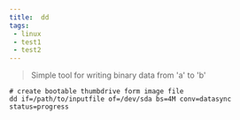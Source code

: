 ```yaml
---
title:  dd
tags:
 - linux
 - test1
 - test2
---
```

> Simple tool for writing binary data from 'a' to 'b'

```
# create bootable thumbdrive form image file
dd if=/path/to/inputfile of=/dev/sda bs=4M conv=datasync status=progress
```